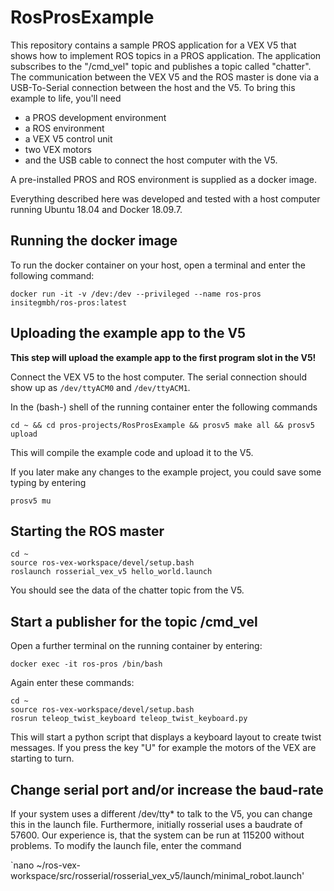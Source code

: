 # RosProsExample

This repository contains a sample PROS application for a VEX V5 that shows how to implement ROS topics in a PROS application.
The application subscribes to the "/cmd_vel" topic and publishes
a topic called "chatter". The communication between the VEX V5 and the ROS master is done via a USB-To-Serial connection between the host and the V5. To bring this example to life, you'll need 

* a PROS development environment
* a ROS environment
* a VEX V5 control unit
* two VEX motors 
* and the USB cable to connect the host computer with the V5.

A pre-installed PROS and ROS environment is supplied as a docker image. 

Everything described here was developed and tested with a host computer running Ubuntu 18.04 and Docker 18.09.7.

## Running the docker image
To run the docker container on your host, open a terminal and enter the following command:

`docker run -it -v /dev:/dev --privileged --name ros-pros insitegmbh/ros-pros:latest`

## Uploading the example app to the V5
**This step will upload the example app to the first program slot in the V5!**

Connect the VEX V5 to the host computer. The serial connection should show up as `/dev/ttyACM0` and `/dev/ttyACM1`. 

In the (bash-) shell of the running container enter the following commands
```
cd ~ && cd pros-projects/RosProsExample && prosv5 make all && prosv5 upload
```

This will compile the example code and upload it to the V5.

If you later make any changes to the example project, you could save some typing by entering

`prosv5 mu`

## Starting the ROS master

````
cd ~
source ros-vex-workspace/devel/setup.bash
roslaunch rosserial_vex_v5 hello_world.launch
````

You should see the data of the chatter topic from the V5.

## Start a publisher for the topic /cmd_vel
Open a further terminal on the running container by entering:

`docker exec -it ros-pros /bin/bash`

Again enter these commands:

````
cd ~
source ros-vex-workspace/devel/setup.bash
rosrun teleop_twist_keyboard teleop_twist_keyboard.py
````

This will start a python script that displays a keyboard layout to create twist messages. If you press the key "U" for example the motors of the VEX are starting to turn.

## Change serial port and/or increase the baud-rate
If your system uses a different /dev/tty* to talk to the V5, you can change this in the launch file. Furthermore, initially rosserial uses a baudrate of 57600. Our experience is, that the system can be run at 115200 without problems. 
To modify the launch file, enter the command

`nano ~/ros-vex-workspace/src/rosserial/rosserial_vex_v5/launch/minimal_robot.launch'


